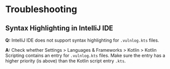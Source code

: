 # Troubleshooting

## Syntax Highlighting in IntelliJ IDE

**Q:** IntelliJ IDE does not support syntax highlighting for `.vulnlog.kts` files.

**A:** Check whether Settings > Languages & Frameworks > Kotlin > Kotlin Scripting contains an entry for `.vulnlog.kts`
files. Make sure the entry has a higher priority (is above) than the Kotlin script entry `.kts`.
